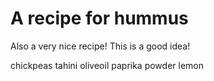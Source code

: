 # A recipe for hummus

Also a very nice recipe!
This is a good idea!

chickpeas
tahini
oliveoil
paprika powder
lemon
